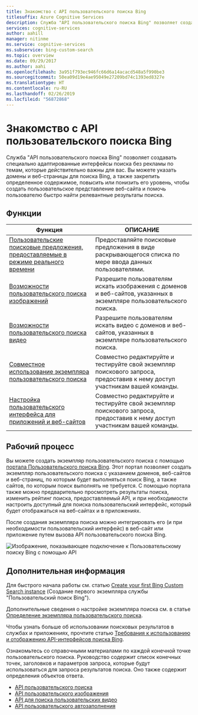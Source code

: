 ```yaml
---
title: Знакомство с API пользовательского поиска Bing
titlesuffix: Azure Cognitive Services
description: Служба "API пользовательского поиска Bing" позволяет создавать специально адаптированные интерфейсы поиска по темам, которые действительно важны для вас.
services: cognitive-services
author: aahill
manager: nitinme
ms.service: cognitive-services
ms.subservice: bing-custom-search
ms.topic: overview
ms.date: 09/29/2017
ms.author: aahi
ms.openlocfilehash: 3a951f793ec946fc66d6a14acacd548a5f990be3
ms.sourcegitcommit: 50ea09d19e4ae95049e27209bd74c1393ed8327e
ms.translationtype: HT
ms.contentlocale: ru-RU
ms.lasthandoff: 02/26/2019
ms.locfileid: "56872868"
---
```

# <a name="what-is-the-bing-custom-search-api"></a>Знакомство с API пользовательского поиска Bing

Служба "API пользовательского поиска Bing" позволяет создавать специально адаптированные интерфейсы поиска без рекламы по темам, которые действительно важны для вас. Вы можете указать домены и веб-страницы для поиска Bing, а также закрепить определенное содержимое, повысить или понизить его уровень, чтобы создать пользовательское представление веб-сайта и помочь пользователю быстро найти релевантные результаты поиска. 

## <a name="features"></a>Функции

|Функция  |ОПИСАНИЕ  |
|---------|---------|
|[Пользовательские поисковые предложения, предоставляемые в режиме реального времени](define-custom-suggestions.md)     | Предоставляйте поисковые предложения в виде раскрывающегося списка по мере ввода данных пользователями.       | 
|[Возможности пользовательского поиска изображений](get-images-from-instance.md)     | Разрешите пользователям искать изображения с доменов и веб-сайтов, указанных в экземпляре пользовательского поиска.        |        
|[Возможности пользовательского поиска видео](get-videos-from-instance.md)     | Разрешите пользователям искать видео с доменов и веб-сайтов, указанных в экземпляре пользовательского поиска.        |    
|[Совместное использование экземпляра пользовательского поиска](share-your-custom-search.md)     | Совместно редактируйте и тестируйте свой экземпляр поискового запроса, предоставив к нему доступ участникам вашей команды.        | 
|[Настройка пользовательского интерфейса для приложений и веб-сайтов](hosted-ui.md)     | Совместно редактируйте и тестируйте свой экземпляр поискового запроса, предоставив к нему доступ участникам вашей команды.        | 
## <a name="workflow"></a>Рабочий процесс

Вы можете создать экземпляр пользовательского поиска с помощью [портала Пользовательского поиска Bing](https://customsearch.ai). Этот портал позволяет создать экземпляр пользовательского поиска с указанием доменов, веб-сайтов и веб-страниц, по которым будет выполняться поиск Bing, а также сайтов, по которым поиск выполнять не требуется. С помощью портала также можно предварительно просмотреть результаты поиска, изменить рейтинг поиска, предоставляемый API, и при необходимости настроить доступный для поиска пользовательский интерфейс, который будет отображаться на веб-сайтах и в приложениях.

После создания экземпляра поиска можно интегрировать его (и при необходимости пользовательский интерфейс) в веб-сайт или приложение путем вызова API пользовательского поиска Bing.

![Изображение, показывающее подключение к Пользовательскому поиску Bing с помощью API](media/BCS-Overview.png "Принцип работы Пользовательского поиска Bing.")


## <a name="next-steps"></a>Дополнительная информация

Для быстрого начала работы см. статью [Create your first Bing Custom Search instance](quick-start.md) (Создание первого экземпляра службы "Пользовательский поиск Bing").

Дополнительные сведения о настройке экземпляра поиска см. в статье [Определение экземпляра пользовательского поиска](define-your-custom-view.md).

Чтобы узнать больше об использовании поисковых результатов в службах и приложениях, прочтите статью [Требования к использованию и отображению API-интерфейсов поиска Bing](./use-and-display-requirements.md).

Ознакомьтесь со справочными материалами по каждой конечной точке пользовательского поиска. Руководство содержит список конечных точек, заголовков и параметров запроса, которые будут использоваться для запроса результатов поиска. Оно также содержит определения объектов ответа.

- [API пользовательского поиска](https://docs.microsoft.com/rest/api/cognitiveservices/bing-custom-search-api-v7-reference)
- [API пользовательского изображения](https://docs.microsoft.com/rest/api/cognitiveservices/bing-custom-images-api-v7-reference)
- [API для поиска пользовательских видео](https://docs.microsoft.com/rest/api/cognitiveservices/bing-custom-videos-api-v7-reference)
- [API пользовательского автозаполнения](https://docs.microsoft.com/rest/api/cognitiveservices/bing-custom-autosuggest-api-v7-reference)

